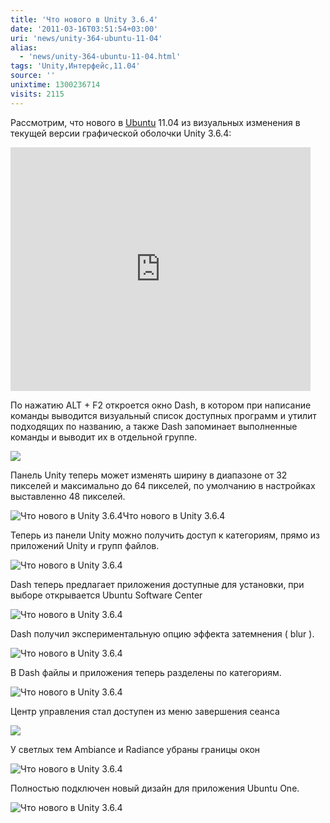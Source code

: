 ```yaml
---
title: 'Что нового в Unity 3.6.4'
date: '2011-03-16T03:51:54+03:00'
uri: 'news/unity-364-ubuntu-11-04'
alias: 
  - 'news/unity-364-ubuntu-11-04.html'
tags: 'Unity,Интерфейс,11.04'
source: ''
unixtime: 1300236714
visits: 2115
---
```

Рассмотрим, что нового в [Ubuntu](ubuntu/) 11.04 из визуальных изменения в текущей версии графической оболочки Unity 3.6.4:

<iframe title="YouTube video player" width="480" height="390" src="http://www.youtube.com/embed/nqS2s1TEDnk" frameborder="0" allowfullscreen=""></iframe>

По нажатию ALT + F2 откроется окно Dash, в котором при написание команды выводится визуальный список доступных программ и утилит подходящих по названию, а также Dash запоминает выполненные команды и выводит их в отдельной группе.

![](img/2011/03/16/03-00/alt.jpg)

Панель Unity теперь может изменять ширину в диапазоне от 32 пикселей и максимально до 64 пикселей, по умолчанию в настройках выставленно 48 пикселей.

![Что нового в Unity 3.6.4Что нового в Unity 3.6.4](img/2011/03/16/03-00/unity-launcher-resizable.jpg)

Теперь из панели Unity можно получить доступ к категориям, прямо из приложений Unity и групп файлов.

![Что нового в Unity 3.6.4](img/2011/03/16/03-00/cat.jpg)

Dash теперь предлагает приложения доступные для установки, при выборе открывается Ubuntu Software Center

![Что нового в Unity 3.6.4](img/2011/03/16/03-00/ins.jpg)

Dash получил экспериментальную опцию эффекта затемнения ( blur ).

![Что нового в Unity 3.6.4](img/2011/03/16/03-00/uni.jpg)

В Dash файлы и приложения теперь разделены по категориям.

![Что нового в Unity 3.6.4](img/2011/03/16/03-00/group.jpg)

Центр управления стал доступен из меню завершения сеанса

![](img/2011/03/16/03-00/comp.jpg)

У светлых тем Ambiance и Radiance убраны границы окон

![Что нового в Unity 3.6.4](img/2011/03/16/03-00/borderless-light-themes.jpg)

Полностью подключен новый дизайн для приложения Ubuntu One.

![Что нового в Unity 3.6.4](img/2011/03/16/03-00/one.jpg)
